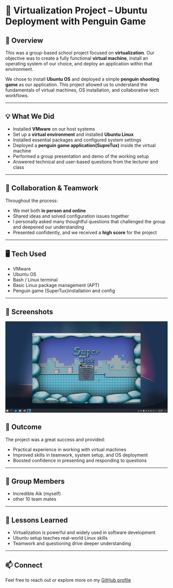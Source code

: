 # 🧪 Virtualization Project – Ubuntu Deployment with Penguin Game

## 🎯 Overview

This was a group-based school project focused on **virtualization**. Our objective was to create a fully functional **virtual machine**, install an operating system of our choice, and deploy an application within that environment.

We chose to install **Ubuntu OS** and deployed a simple **penguin shooting game** as our application. This project allowed us to understand the fundamentals of virtual machines, OS installation, and collaborative tech workflows.

---

## 💡 What We Did

- Installed **VMware** on our host systems  
- Set up a **virtual environment** and installed **Ubuntu Linux**  
- Installed essential packages and configured system settings  
- Deployed a **penguin game application(SupreTux)** inside the virtual machine  
- Performed a group presentation and demo of the working setup  
- Answered technical and user-based questions from the lecturer and class

---

## 🤝 Collaboration & Teamwork

Throughout the process:
- We met both **in person and online**
- Shared ideas and solved configuration issues together
- I personally asked many thoughtful questions that challenged the group and deepened our understanding
- Presented confidently, and we received a **high score** for the project

---

## 🖥️ Tech Used

- VMware 
- Ubuntu OS  
- Bash / Linux terminal  
- Basic Linux package management (APT)  
- Penguin game (SuperTux)installation and config

---
## 📸 Screenshots

![Ubuntu VirtualBox Screenshot](game.png)



## 🚀 Outcome

The project was a great success and provided:
- Practical experience in working with virtual machines  
- Improved skills in teamwork, system setup, and OS deployment  
- Boosted confidence in presenting and responding to questions

---

## 📁 Group Members

- Incredible Aik (myself)  
- other 10 team mates

---

## 🧠 Lessons Learned

- Virtualization is powerful and widely used in software development  
- Ubuntu setup teaches real-world Linux skills  
- Teamwork and questioning drive deeper understanding

---

## 📫 Connect

Feel free to reach out or explore more on my [GitHub profile](https://github.com/Incredible-Aik)
